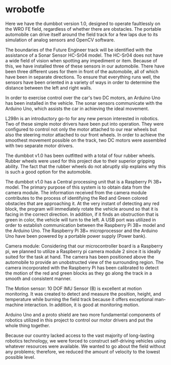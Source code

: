 # wrobotfe
Here we have the dumbbot version 1.0, designed to operate faultlessly on the WRO FE field, regardless of whether there are obstacles. The portable automobile can drive itself around the field track for a few laps due to its simulation of analog sensors and OpenCV software.
 
The boundaries of the Future Engineer track will be identified with the assistance of a Sonar Sensor HC-Sr04 model. The HC-Sr04 does not have a wide field of vision when spotting any impediment or item. Because of this, we have installed three of these sensors in our automobile. There have been three different uses for them in front of the automobile, all of which have been in separate directions. To ensure that everything runs well, the sensors have been oriented in a variety of ways in order to determine the distance between the left and right walls.
 
In order to exercise control over the car's two DC motors, an Arduino Uno has been installed in the vehicle. The sonar sensors communicate with the Arduino Uno, which assists the car in achieving the ideal movement.
 
L298n is an introductory go-to for any new person interested in robotics. Two of these simple motor drivers have been put into operation. They were configured to control not only the motor attached to our rear wheels but also the steering motor attached to our front wheels. In order to achieve the smoothest movement possible on the track, two DC motors were assembled with two separate motor drivers.
 
 
 
The dumbbot v1.0 has been outfitted with a total of four rubber wheels. Rubber wheels were used for this project due to their superior gripping ability. The fact that the rubber wheels do not abruptly slip explains why this is such a good option for the automobile.
 
 
 
The dumbbot v1.0 has a Central processing unit that is a Raspberry Pi 3B+ model. The primary purpose of this system is to obtain data from the camera module. The information received from the camera module contributes to the process of identifying the Red and Green colored obstacles that are approaching it. At the very instant of detecting any red block, the program will immediately rotate the vehicle around so that it is facing in the correct direction. In addition, if it finds an obstruction that is green in color, the vehicle will turn to the left. A USB port was utilized in order to establish communication between the Raspberry Pi 3B+ model and the Arduino Uno. The Raspberry Pi 3B+ microprocessor and the Arduino Uno have been powered by a portable power supply (Power bank).
 
Camera module: Considering that our microcontroller board is a Raspberry pi, we planned to utilize a Raspberry pi camera module 2 since it is ideally suited for the task at hand. The camera has been positioned above the automobile to provide an unobstructed view of the surrounding region. The camera incorporated with the Raspberry Pi has been calibrated to detect the motion of the red and green blocks as they go along the track in a smooth and consistent manner.
 
The Motion sensor: 10 DOF IMU Sensor (B) is excellent at motion monitoring. It was created to detect and measure the position, height, and temperature while burning the field track because it offers exceptional man-machine interaction. In addition, it is good at monitoring motion.
 
Arduino Uno and a proto shield are two more fundamental components of robotics utilized in this project to control our motor drivers and put the whole thing together.
 
Because our country lacked access to the vast majority of long-lasting robotics technology, we were forced to construct self-driving vehicles using whatever resources were available. We wanted to go about the field without any problems; therefore, we reduced the amount of velocity to the lowest possible level.
